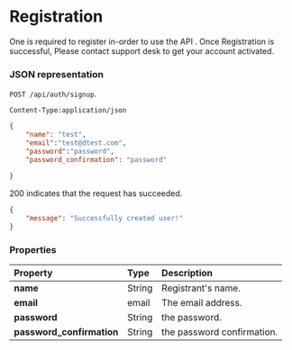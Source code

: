 # Registration

One is required to register in-order to use the API . Once Registration is successful,
 Please contact support desk  to get your account activated.


### JSON representation

 `POST /api/auth/signup`.
 
  `Content-Type:application/json`


<!-- { "blockType": "resource",
"@type": "author",
"optionalProperties": [] } -->
```json
{
	"name": "test",
	"email":"test@dtest.com",
	"password":"password",
	"password_confirmation": "password"
	
}
```

200 indicates that the request has succeeded.

```json
{
    "message": "Successfully created user!"
}
```
### Properties

| Property | Type | Description |
|:---------|:-----|:------------|
| **name**   | String | Registrant's name. |
| **email** | email | The email address. |
| **password** | String | the password. |
| **password_confirmation** | String | the password confirmation. |

<!-- {
"type": "#page.annotation",
"description": "",
"keywords": "",
"section": "",
"tocPath": "",
"tocBookmarks": {}
} -->
